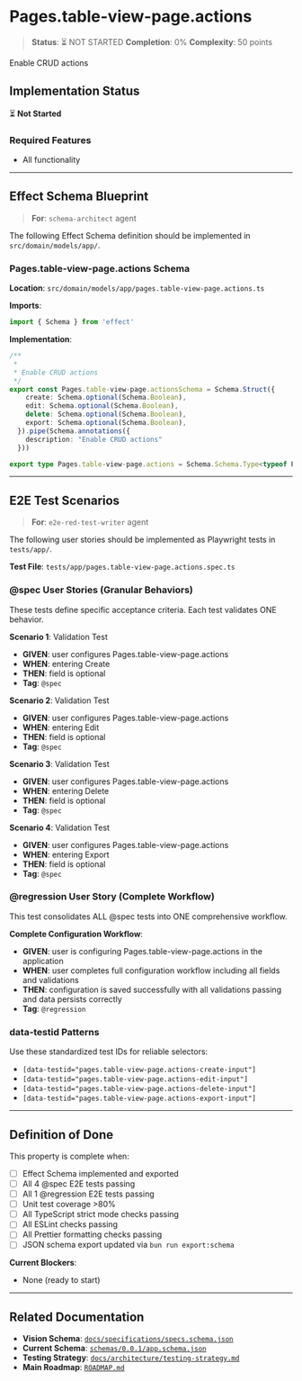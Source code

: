 # Pages.table-view-page.actions

> **Status**: ⏳ NOT STARTED
> **Completion**: 0%
> **Complexity**: 50 points

Enable CRUD actions

## Implementation Status

⏳ **Not Started**

### Required Features

- All functionality

---

## Effect Schema Blueprint

> **For**: `schema-architect` agent

The following Effect Schema definition should be implemented in `src/domain/models/app/`.

### Pages.table-view-page.actions Schema

**Location**: `src/domain/models/app/pages.table-view-page.actions.ts`

**Imports**:

```typescript
import { Schema } from 'effect'
```

**Implementation**:

```typescript
/**
 *
 * Enable CRUD actions
 */
export const Pages.table-view-page.actionsSchema = Schema.Struct({
    create: Schema.optional(Schema.Boolean),
    edit: Schema.optional(Schema.Boolean),
    delete: Schema.optional(Schema.Boolean),
    export: Schema.optional(Schema.Boolean),
  }).pipe(Schema.annotations({
    description: "Enable CRUD actions"
  }))

export type Pages.table-view-page.actions = Schema.Schema.Type<typeof Pages.table-view-page.actionsSchema>
```

---

## E2E Test Scenarios

> **For**: `e2e-red-test-writer` agent

The following user stories should be implemented as Playwright tests in `tests/app/`.

**Test File**: `tests/app/pages.table-view-page.actions.spec.ts`

### @spec User Stories (Granular Behaviors)

These tests define specific acceptance criteria. Each test validates ONE behavior.

**Scenario 1**: Validation Test

- **GIVEN**: user configures Pages.table-view-page.actions
- **WHEN**: entering Create
- **THEN**: field is optional
- **Tag**: `@spec`

**Scenario 2**: Validation Test

- **GIVEN**: user configures Pages.table-view-page.actions
- **WHEN**: entering Edit
- **THEN**: field is optional
- **Tag**: `@spec`

**Scenario 3**: Validation Test

- **GIVEN**: user configures Pages.table-view-page.actions
- **WHEN**: entering Delete
- **THEN**: field is optional
- **Tag**: `@spec`

**Scenario 4**: Validation Test

- **GIVEN**: user configures Pages.table-view-page.actions
- **WHEN**: entering Export
- **THEN**: field is optional
- **Tag**: `@spec`

### @regression User Story (Complete Workflow)

This test consolidates ALL @spec tests into ONE comprehensive workflow.

**Complete Configuration Workflow**:

- **GIVEN**: user is configuring Pages.table-view-page.actions in the application
- **WHEN**: user completes full configuration workflow including all fields and validations
- **THEN**: configuration is saved successfully with all validations passing and data persists correctly
- **Tag**: `@regression`

### data-testid Patterns

Use these standardized test IDs for reliable selectors:

- `[data-testid="pages.table-view-page.actions-create-input"]`
- `[data-testid="pages.table-view-page.actions-edit-input"]`
- `[data-testid="pages.table-view-page.actions-delete-input"]`
- `[data-testid="pages.table-view-page.actions-export-input"]`

---

## Definition of Done

This property is complete when:

- [ ] Effect Schema implemented and exported
- [ ] All 4 @spec E2E tests passing
- [ ] All 1 @regression E2E tests passing
- [ ] Unit test coverage >80%
- [ ] All TypeScript strict mode checks passing
- [ ] All ESLint checks passing
- [ ] All Prettier formatting checks passing
- [ ] JSON schema export updated via `bun run export:schema`

**Current Blockers**:

- None (ready to start)

---

## Related Documentation

- **Vision Schema**: [`docs/specifications/specs.schema.json`](../specs.schema.json)
- **Current Schema**: [`schemas/0.0.1/app.schema.json`](../../schemas/0.0.1/app.schema.json)
- **Testing Strategy**: [`docs/architecture/testing-strategy.md`](../../architecture/testing-strategy.md)
- **Main Roadmap**: [`ROADMAP.md`](../../../ROADMAP.md)
